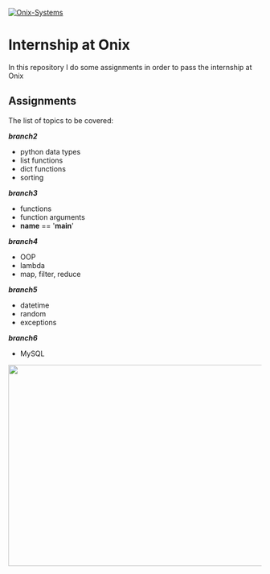 <a href="https://onix.kr.ua/"><img src="https://s.dou.ua/CACHE/images/img/static/companies/Logo_Blue/48480b285e1f75e784e3ff854122d495.png" title="Onix-Systems" alt="Onix-Systems"></a>

# Internship at Onix

In this repository I do some assignments in order to pass the internship at Onix

## Assignments

The list of topics to be covered:

***branch2***
* python data types 
* list functions 
* dict functions 
* sorting

***branch3***
* functions 
* function arguments 
* __name__ == '__main__'

***branch4*** 
* OOP 
* lambda 
* map, filter, reduce

***branch5*** 
* datetime 
* random 
* exceptions

***branch6*** 
* MySQL

<img src="https://pbs.twimg.com/media/DTUh_xPX0AA20si.jpg" width="1100" height="400">
